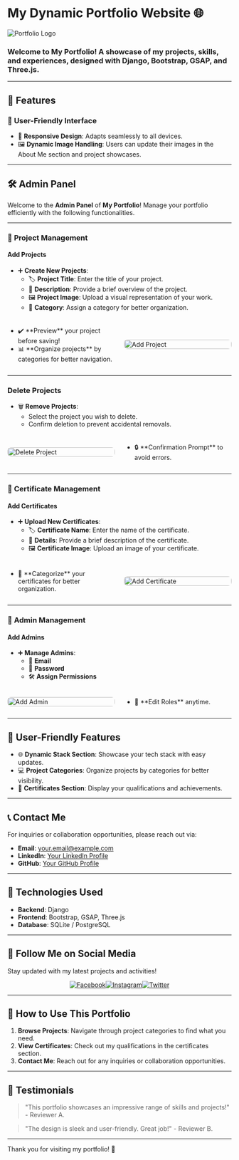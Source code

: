 # **My Dynamic Portfolio Website** 🌐

![Portfolio Logo](https://example.com/portfolio-logo.png) <!-- Replace with your actual logo URL -->

### **Welcome to My Portfolio!** A showcase of my projects, skills, and experiences, designed with Django, Bootstrap, GSAP, and Three.js.

---

## 🚀 **Features**

### 🎨 **User-Friendly Interface**
- 🌟 **Responsive Design**: Adapts seamlessly to all devices.
- 🖼️ **Dynamic Image Handling**: Users can update their images in the About Me section and project showcases.

---

## 🛠️ **Admin Panel**

Welcome to the **Admin Panel** of **My Portfolio**! Manage your portfolio efficiently with the following functionalities.

---

### 📁 **Project Management**

#### Add Projects
- ➕ **Create New Projects**:
  - 🏷️ **Project Title**: Enter the title of your project.
  - 📃 **Description**: Provide a brief overview of the project.
  - 🖼️ **Project Image**: Upload a visual representation of your work.
  - 📂 **Category**: Assign a category for better organization.
  
<div style="display: flex; align-items: center; margin-top: 20px;">
  <div style="flex: 50%; padding-right: 20px;">
    <ul>
      <li>✔️ **Preview** your project before saving!</li>
      <li>📊 **Organize projects** by categories for better navigation.</li>
    </ul>
  </div>
  <div style="flex: 50%;">
    <img src="https://example.com/add-project.png" alt="Add Project" style="width: 100%; height: auto; border-radius: 8px;"/>
  </div>
</div>

---

### Delete Projects
- 🗑️ **Remove Projects**: 
  - Select the project you wish to delete.
  - Confirm deletion to prevent accidental removals.

<div style="display: flex; align-items: center; margin-top: 20px;">
  <div style="flex: 50%;">
    <img src="https://example.com/delete-project.png" alt="Delete Project" style="width: 100%; height: auto; border-radius: 8px;"/>
  </div>
  <div style="flex: 50%; padding-left: 20px;">
    <ul>
      <li>🔒 **Confirmation Prompt** to avoid errors.</li>
    </ul>
  </div>
</div>

---

### 📂 **Certificate Management**

#### Add Certificates
- ➕ **Upload New Certificates**:
  - 🏷️ **Certificate Name**: Enter the name of the certificate.
  - 📃 **Details**: Provide a brief description of the certificate.
  - 🖼️ **Certificate Image**: Upload an image of your certificate.
  
<div style="display: flex; align-items: center; margin-top: 20px;">
  <div style="flex: 50%; padding-right: 20px;">
    <ul>
      <li>🌈 **Categorize** your certificates for better organization.</li>
    </ul>
  </div>
  <div style="flex: 50%;">
    <img src="https://example.com/add-certificate.png" alt="Add Certificate" style="width: 100%; height: auto; border-radius: 8px;"/>
  </div>
</div>

---

### 👤 **Admin Management**

#### Add Admins
- ➕ **Manage Admins**:
  - 📧 **Email**
  - 🔑 **Password**
  - 🛠️ **Assign Permissions**

<div style="display: flex; align-items: center; margin-top: 20px;">
  <div style="flex: 50%;">
    <img src="https://example.com/add-admin.png" alt="Add Admin" style="width: 100%; height: auto; border-radius: 8px;"/>
  </div>
  <div style="flex: 50%; padding-left: 20px;">
    <ul>
      <li>🔄 **Edit Roles** anytime.</li>
    </ul>
  </div>
</div>

---

## 🚀 **User-Friendly Features**
- 🌐 **Dynamic Stack Section**: Showcase your tech stack with easy updates.
- 💻 **Project Categories**: Organize projects by categories for better visibility.
- 📅 **Certificates Section**: Display your qualifications and achievements.

---

## 📞 **Contact Me**
For inquiries or collaboration opportunities, please reach out via:
- **Email**: [your.email@example.com](mailto:your.email@example.com)
- **LinkedIn**: [Your LinkedIn Profile](https://linkedin.com/in/yourprofile)
- **GitHub**: [Your GitHub Profile](https://github.com/yourusername)

---

## 🌟 **Technologies Used**
- **Backend**: Django
- **Frontend**: Bootstrap, GSAP, Three.js
- **Database**: SQLite / PostgreSQL

---

## 📲 **Follow Me on Social Media**

Stay updated with my latest projects and activities!

<div style="display: flex; justify-content: center;">
  <a href="https://facebook.com/yourprofile"><img src="https://img.shields.io/badge/Facebook-3b5998?style=for-the-badge&logo=facebook&logoColor=white" alt="Facebook" /></a>
  <a href="https://instagram.com/yourprofile"><img src="https://img.shields.io/badge/Instagram-E1306C?style=for-the-badge&logo=instagram&logoColor=white" alt="Instagram" /></a>
  <a href="https://twitter.com/yourprofile"><img src="https://img.shields.io/badge/Twitter-1DA1F2?style=for-the-badge&logo=twitter&logoColor=white" alt="Twitter" /></a>
</div>

---

## 🚀 **How to Use This Portfolio**
1. **Browse Projects**: Navigate through project categories to find what you need.
2. **View Certificates**: Check out my qualifications in the certificates section.
3. **Contact Me**: Reach out for any inquiries or collaboration opportunities.

---

## 💬 **Testimonials**
> "This portfolio showcases an impressive range of skills and projects!" - Reviewer A.

> "The design is sleek and user-friendly. Great job!" - Reviewer B.

---

Thank you for visiting my portfolio! 🌟
